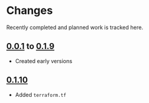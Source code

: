 # Changes
Recently completed and planned work is tracked here.

## [0.0.1](.) to [0.1.9](.)
- Created early versions

## [0.1.10](.)
- Added `terraform.tf`
